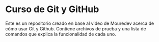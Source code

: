 # Curso de Git y GitHub

Este es un repositorio creado en base al video de Mouredev acerca de cómo usar Git y Github. Contiene archivos de prueba y una lista de comandos que explica la funcionalidad de cada uno.
